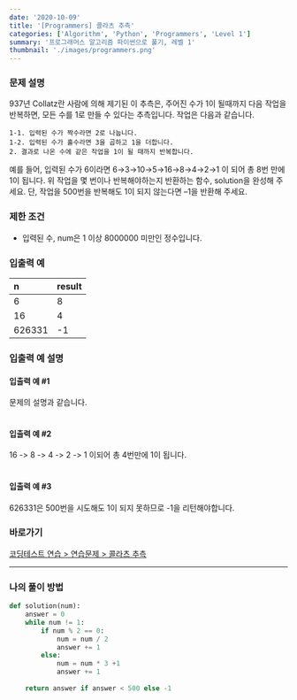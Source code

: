 ```yaml
---
date: '2020-10-09'
title: '[Programmers] 콜라츠 추측'
categories: ['Algorithm', 'Python', 'Programmers', 'Level 1']
summary: '프로그래머스 알고리즘 파이썬으로 풀기, 레벨 1'
thumbnail: './images/programmers.png'
---
```


### 문제 설명

937년 Collatz란 사람에 의해 제기된 이 추측은, 주어진 수가 1이 될때까지 다음 작업을 반복하면, 모든 수를 1로 만들 수 있다는 추측입니다. 작업은 다음과 같습니다.

```
1-1. 입력된 수가 짝수라면 2로 나눕니다.
1-2. 입력된 수가 홀수라면 3을 곱하고 1을 더합니다.
2. 결과로 나온 수에 같은 작업을 1이 될 때까지 반복합니다.
```

예를 들어, 입력된 수가 6이라면 6→3→10→5→16→8→4→2→1 이 되어 총 8번 만에 1이 됩니다. 위 작업을 몇 번이나 반복해야하는지 반환하는 함수, solution을 완성해 주세요. 단, 작업을 500번을 반복해도 1이 되지 않는다면 –1을 반환해 주세요.

### 제한 조건

- 입력된 수, num은 1 이상 8000000 미만인 정수입니다.

### 입출력 예

|n|result|
|:---|:---|
|6|8|
|16|4|
|626331|-1|

### 입출력 예 설명

#### 입출력 예 #1

문제의 설명과 같습니다.
<br/><br/>

#### 입출력 예 #2

16 -> 8 -> 4 -> 2 -> 1 이되어 총 4번만에 1이 됩니다.
<br/><br/>

#### 입출력 예 #3

626331은 500번을 시도해도 1이 되지 못하므로 -1을 리턴해야합니다.

### 바로가기

[코딩테스트 연습 > 연습문제 > 콜라츠 추측](<https://programmers.co.kr/learn/courses/30/lessons/12943?language=python3>)

---

### 나의 풀이 방법

``` python
def solution(num):
    answer = 0
    while num != 1:
        if num % 2 == 0:
            num = num / 2
            answer += 1
        else:
            num = num * 3 +1
            answer += 1
            
    return answer if answer < 500 else -1
```
